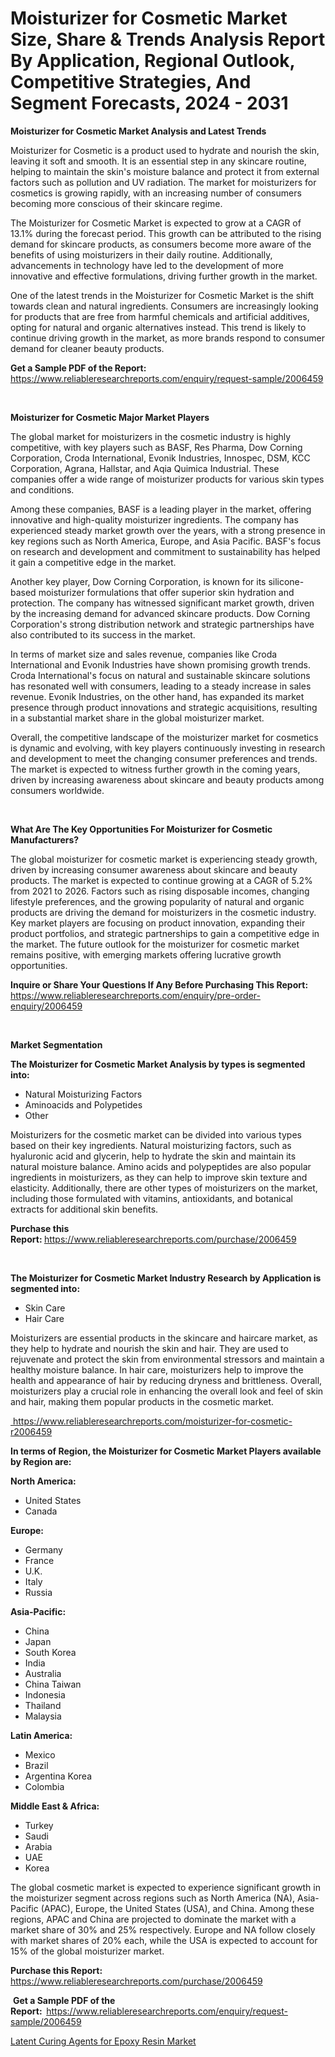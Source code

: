 <p><h1>Moisturizer for Cosmetic Market Size, Share & Trends Analysis Report By Application, Regional Outlook, Competitive Strategies, And Segment Forecasts, 2024 - 2031</h1></p><p><strong>Moisturizer for Cosmetic Market Analysis and Latest Trends</strong></p>
<p><p>Moisturizer for Cosmetic is a product used to hydrate and nourish the skin, leaving it soft and smooth. It is an essential step in any skincare routine, helping to maintain the skin's moisture balance and protect it from external factors such as pollution and UV radiation. The market for moisturizers for cosmetics is growing rapidly, with an increasing number of consumers becoming more conscious of their skincare regime.</p><p>The Moisturizer for Cosmetic Market is expected to grow at a CAGR of 13.1% during the forecast period. This growth can be attributed to the rising demand for skincare products, as consumers become more aware of the benefits of using moisturizers in their daily routine. Additionally, advancements in technology have led to the development of more innovative and effective formulations, driving further growth in the market.</p><p>One of the latest trends in the Moisturizer for Cosmetic Market is the shift towards clean and natural ingredients. Consumers are increasingly looking for products that are free from harmful chemicals and artificial additives, opting for natural and organic alternatives instead. This trend is likely to continue driving growth in the market, as more brands respond to consumer demand for cleaner beauty products.</p></p>
<p><strong>Get a Sample PDF of the Report:&nbsp;</strong> <a href="https://www.reliableresearchreports.com/enquiry/request-sample/2006459">https://www.reliableresearchreports.com/enquiry/request-sample/2006459</a></p>
<p>&nbsp;</p>
<p><strong>Moisturizer for Cosmetic Major Market Players</strong></p>
<p><p>The global market for moisturizers in the cosmetic industry is highly competitive, with key players such as BASF, Res Pharma, Dow Corning Corporation, Croda International, Evonik Industries, Innospec, DSM, KCC Corporation, Agrana, Hallstar, and Aqia Quimica Industrial. These companies offer a wide range of moisturizer products for various skin types and conditions.</p><p>Among these companies, BASF is a leading player in the market, offering innovative and high-quality moisturizer ingredients. The company has experienced steady market growth over the years, with a strong presence in key regions such as North America, Europe, and Asia Pacific. BASF's focus on research and development and commitment to sustainability has helped it gain a competitive edge in the market.</p><p>Another key player, Dow Corning Corporation, is known for its silicone-based moisturizer formulations that offer superior skin hydration and protection. The company has witnessed significant market growth, driven by the increasing demand for advanced skincare products. Dow Corning Corporation's strong distribution network and strategic partnerships have also contributed to its success in the market.</p><p>In terms of market size and sales revenue, companies like Croda International and Evonik Industries have shown promising growth trends. Croda International's focus on natural and sustainable skincare solutions has resonated well with consumers, leading to a steady increase in sales revenue. Evonik Industries, on the other hand, has expanded its market presence through product innovations and strategic acquisitions, resulting in a substantial market share in the global moisturizer market.</p><p>Overall, the competitive landscape of the moisturizer market for cosmetics is dynamic and evolving, with key players continuously investing in research and development to meet the changing consumer preferences and trends. The market is expected to witness further growth in the coming years, driven by increasing awareness about skincare and beauty products among consumers worldwide.</p></p>
<p>&nbsp;</p>
<p><strong>What Are The Key Opportunities For Moisturizer for Cosmetic Manufacturers?</strong></p>
<p><p>The global moisturizer for cosmetic market is experiencing steady growth, driven by increasing consumer awareness about skincare and beauty products. The market is expected to continue growing at a CAGR of 5.2% from 2021 to 2026. Factors such as rising disposable incomes, changing lifestyle preferences, and the growing popularity of natural and organic products are driving the demand for moisturizers in the cosmetic industry. Key market players are focusing on product innovation, expanding their product portfolios, and strategic partnerships to gain a competitive edge in the market. The future outlook for the moisturizer for cosmetic market remains positive, with emerging markets offering lucrative growth opportunities.</p></p>
<p><strong>Inquire or Share Your Questions If Any Before Purchasing This Report:</strong> <a href="https://www.reliableresearchreports.com/enquiry/pre-order-enquiry/2006459">https://www.reliableresearchreports.com/enquiry/pre-order-enquiry/2006459</a></p>
<p>&nbsp;</p>
<p><strong>Market Segmentation</strong></p>
<p><strong>The Moisturizer for Cosmetic Market Analysis by types is segmented into:</strong></p>
<p><ul><li>Natural Moisturizing Factors</li><li>Aminoacids and Polypetides</li><li>Other</li></ul></p>
<p><p>Moisturizers for the cosmetic market can be divided into various types based on their key ingredients. Natural moisturizing factors, such as hyaluronic acid and glycerin, help to hydrate the skin and maintain its natural moisture balance. Amino acids and polypeptides are also popular ingredients in moisturizers, as they can help to improve skin texture and elasticity. Additionally, there are other types of moisturizers on the market, including those formulated with vitamins, antioxidants, and botanical extracts for additional skin benefits.</p></p>
<p><strong>Purchase this Report:&nbsp;</strong><a href="https://www.reliableresearchreports.com/purchase/2006459">https://www.reliableresearchreports.com/purchase/2006459</a></p>
<p>&nbsp;</p>
<p><strong>The Moisturizer for Cosmetic Market Industry Research by Application is segmented into:</strong></p>
<p><ul><li>Skin Care</li><li>Hair Care</li></ul></p>
<p><p>Moisturizers are essential products in the skincare and haircare market, as they help to hydrate and nourish the skin and hair. They are used to rejuvenate and protect the skin from environmental stressors and maintain a healthy moisture balance. In hair care, moisturizers help to improve the health and appearance of hair by reducing dryness and brittleness. Overall, moisturizers play a crucial role in enhancing the overall look and feel of skin and hair, making them popular products in the cosmetic market.</p></p>
<p><a href="https://www.reliableresearchreports.com/moisturizer-for-cosmetic-r2006459">&nbsp;https://www.reliableresearchreports.com/moisturizer-for-cosmetic-r2006459</a></p>
<p><strong>In terms of Region, the Moisturizer for Cosmetic Market Players available by Region are:</strong></p>
<p>
    <p> <strong> North America: </strong>
        <ul>
            <li>United States</li>
            <li>Canada</li>
        </ul>
        </p> 
    <p> <strong> Europe: </strong>
        <ul>
            <li>Germany</li>
            <li>France</li>
            <li>U.K.</li>
            <li>Italy</li>
            <li>Russia</li>
        </ul>
        </p> 
    <p> <strong> Asia-Pacific: </strong>
        <ul>
            <li>China</li>
            <li>Japan</li>
            <li>South Korea</li>
            <li>India</li>
            <li>Australia</li>
            <li>China Taiwan</li>
            <li>Indonesia</li>
            <li>Thailand</li>
            <li>Malaysia</li>
        </ul>
        </p> 
    <p> <strong> Latin America: </strong>
        <ul>
            <li>Mexico</li>
            <li>Brazil</li>
            <li>Argentina Korea</li>
            <li>Colombia</li>
        </ul>
        </p> 
    <p> <strong> Middle East & Africa: </strong>
        <ul>
            <li>Turkey</li>
            <li>Saudi</li>
            <li>Arabia</li>
            <li>UAE</li>
            <li>Korea</li>
        </ul>
    </p>
    </p>
<p><p>The global cosmetic market is expected to experience significant growth in the moisturizer segment across regions such as North America (NA), Asia-Pacific (APAC), Europe, the United States (USA), and China. Among these regions, APAC and China are projected to dominate the market with a market share of 30% and 25% respectively. Europe and NA follow closely with market shares of 20% each, while the USA is expected to account for 15% of the global moisturizer market.</p></p>
<p><strong>Purchase this Report: </strong><a href="https://www.reliableresearchreports.com/purchase/2006459">https://www.reliableresearchreports.com/purchase/2006459</a></p>
<p>&nbsp;<strong>Get a Sample PDF of the Report:&nbsp;&nbsp;</strong><a href="https://www.reliableresearchreports.com/enquiry/request-sample/2006459">https://www.reliableresearchreports.com/enquiry/request-sample/2006459</a></p>
<p><strong></strong></p>
<p><p><a href="https://github.com/lamhaoka57/Market-Research-Report-List-1/blob/main/latent-curing-agents-for-epoxy-resin-market.md">Latent Curing Agents for Epoxy Resin Market</a></p></p>